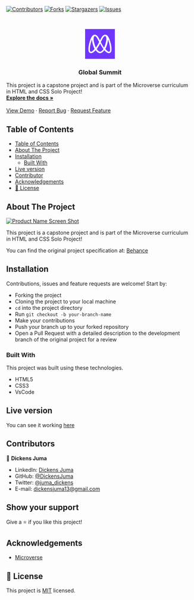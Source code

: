 [![Contributors][contributors-shield]][contributors-url]
[![Forks][forks-shield]][forks-url]
[![Stargazers][stars-shield]][stars-url]
[![Issues][issues-shield]][issues-url]

<!-- PROJECT LOGO -->
<br />
<p align="center">
  <a href="https://github.com/DickensJuma/HTML-CSS_Capstone-GlobalSummit">
    <img src="images/microverse.png" alt="Logo" width="80" height="80">
  </a>

  <h3 align="center">Global Summit</h3>

  <p align="center">
     
 This project is a capstone project and is part of the Microverse curriculum in HTML and CSS Solo Project!
    <br />
    <a href="https://github.com/DickensJuma/HTML-CSS_Capstone-GlobalSummit"><strong>Explore the docs »</strong></a>
    <br />
    <br />
    <a href="https://raw.githack.com/DickensJuma/HTML-CSS_Capstone-GlobalSummit/feature/index.html">View Demo</a>
    ·
    <a href="https://github.com/DickensJuma/HTML-CSS_Capstone-GlobalSummit/issues">Report Bug</a>
    ·
    <a href="https://github.com/DickensJuma/HTML-CSS_Capstone-GlobalSummit/issues">Request Feature</a>
  </p>
</p>

<!-- TABLE OF CONTENTS -->

## Table of Contents

- [Table of Contents](#table-of-contents)
- [About The Project](#about-the-project)
- [Installation](#installation)
  - [Built With](#built-with)
- [Live version](#live-version)
- [Contributor](#contributor)
- [Acknowledgements](#acknowledgements)
- [📝 License](#%f0%9f%93%9d-license)

<!-- ABOUT THE PROJECT -->

## About The Project

[![Product Name Screen Shot][product-screenshot]](images/globalsummit-screenshot.png)

This project is a capstone project and is part of the Microverse curriculum in HTML and CSS Solo Project!

You can find the original project specification at: [Behance](https://www.behance.net/gallery/29845175/CC-Global-Summit-2015)

<!-- ABOUT THE PROJECT -->

## Installation

Contributions, issues and feature requests are welcome! Start by:

- Forking the project
- Cloning the project to your local machine
- `cd` into the project directory
- Run `git checkout -b your-branch-name`
- Make your contributions
- Push your branch up to your forked repository
- Open a Pull Request with a detailed description to the development branch of the original project for a review

### Built With

This project was built using these technologies.

- HTML5
- CSS3
- VsCode

<!-- LIVE VERSION -->

## Live version

You can see it working [here](https://raw.githack.com/DickensJuma/HTML-CSS_Capstone-GlobalSummit/feature/index.html)

<!-- CONTACT -->

## Contributors

👤 **Dickens Juma**

- LinkedIn: [Dickens Juma](https://www.linkedin.com/in/dickens-juma-363061182/)
- GitHub: [@DickensJuma](https://github.com/DickensJuma)
- Twitter: [@juma_dickens](https://twitter.com/juma_dickens)
- E-mail: dickensjuma13@gmail.com

## Show your support

Give a ⭐️ if you like this project!

<!-- ACKNOWLEDGEMENTS -->

## Acknowledgements

- [Microverse](https://www.microverse.org/)

<!-- MARKDOWN LINKS & IMAGES -->
<!-- https://www.markdownguide.org/basic-syntax/#reference-style-links -->

[contributors-shield]: https://img.shields.io/github/contributors/DickensJuma/HTML-CSS_Capstone-GlobalSummit.svg?style=flat-square
[contributors-url]: https://github.com/DickensJuma/HTML-CSS_Capstone-GlobalSummit/graphs/contributors
[forks-shield]: https://img.shields.io/github/forks/DickensJuma/HTML-CSS_Capstone-GlobalSummit.svg?style=flat-square
[forks-url]: https://github.com/DickensJuma/HTML-CSS_Capstone-GlobalSummit/network/members
[stars-shield]: https://img.shields.io/github/stars/DickensJuma/HTML-CSS_Capstone-GlobalSummit.svg?style=flat-square
[stars-url]: https://github.com/DickensJuma/HTML-CSS_Capstone-GlobalSummit/stargazers
[issues-shield]: https://img.shields.io/github/issues/DickensJuma/HTML-CSS_Capstone-GlobalSummit.svg?style=flat-square
[issues-url]: https://github.com/DickensJuma/HTML-CSS_Capstone-GlobalSummit/issues
[product-screenshot]: images/newsweek-screenshot.png

## 📝 License

This project is [MIT](https://opensource.org/licenses/MIT) licensed.
